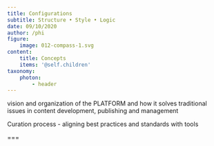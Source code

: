```yaml
---
title: Configurations 
subtitle: Structure • Style • Logic
date: 09/10/2020
author: /phi
figure:
    image: 012-compass-1.svg
content:
    title: Concepts
    items: '@self.children'
taxonomy:
    photon: 
        - header
---
```


vision and organization of the PLATFORM and how it solves traditional issues in content development, publishing and management

Curation process - aligning best practices and standards with tools

===


